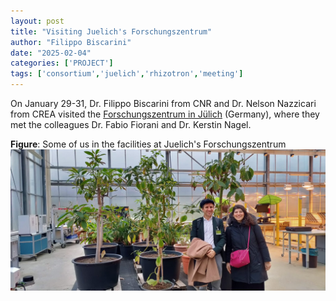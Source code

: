 ```yaml
---
layout: post
title: "Visiting Juelich's Forschungszentrum"
author: "Filippo Biscarini"
date: "2025-02-04"
categories: ['PROJECT']
tags: ['consortium','juelich','rhizotron','meeting']
---
```


On January 29-31, Dr. Filippo Biscarini from CNR and Dr. Nelson Nazzicari from CREA visited the [Forschungszentrum in Jülich](https://www.fz-juelich.de/de) (Germany), 
where they met the colleagues Dr. Fabio Fiorani and Dr. Kerstin Nagel.

<div class="caption"><b>Figure</b>: Some of us in the facilities at Juelich's Forschungszentrum</div>
<a href="/assets/img/posts/us_in_julich.jpeg"><img src="/assets/img/posts/us_in_julich.jpeg" alt="Juelichs Forschungszentrum"></a>


